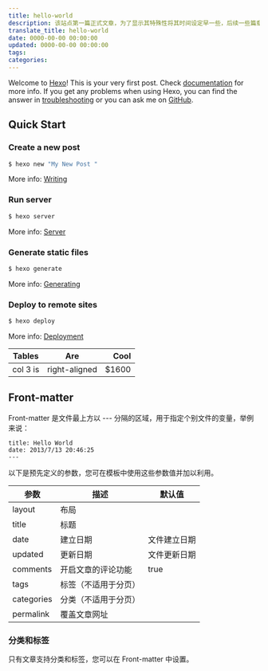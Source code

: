 ```yaml
---
title: hello-world
description: 该站点第一篇正式文章，为了显示其特殊性将其时间设定早一些，后续一些篇章是按照时间顺序排列的<!-- more -->
translate_title: hello-world
date: 0000-00-00 00:00:00
updated: 0000-00-00 00:00:00
tags:
categories:
---
```



Welcome to [Hexo](https://hexo.io/)! This is your very first post. Check [documentation](https://hexo.io/docs/) for more info. If you get any problems when using Hexo, you can find the answer in [troubleshooting](https://hexo.io/docs/troubleshooting.html) or you can ask me on [GitHub](https://github.com/hexojs/hexo/issues).

## Quick Start

### Create a new post

``` bash
$ hexo new "My New Post "
```

More info: [Writing](https://hexo.io/docs/writing.html)

### Run server

``` bash
$ hexo server
```

More info: [Server](https://hexo.io/docs/server.html)

### Generate static files

``` bash
$ hexo generate
```

More info: [Generating](https://hexo.io/docs/generating.html)

### Deploy to remote sites

``` bash
$ hexo deploy
```

More info: [Deployment](https://hexo.io/docs/deployment.html)

| Tables        | Are           | Cool  |
| ------------- |:-------------:| -----:|
| col 3 is      | right-aligned | $1600 |


## Front-matter
Front-matter 是文件最上方以 --- 分隔的区域，用于指定个别文件的变量，举例来说：

```
title: Hello World
date: 2013/7/13 20:46:25
---
```

以下是预先定义的参数，您可在模板中使用这些参数值并加以利用。


| 参数          | 描述           | 默认值        |
| ------------- |---------------| ------------- |
| layout      | 布局 |  |
| title      | 标题 |  |
| date      | 建立日期   | 文件建立日期 |
| updated      | 更新日期    | 文件更新日期 |
| comments      | 开启文章的评论功能  | true |
| tags      | 标签（不适用于分页）     |  |
| categories      | 分类（不适用于分页）   |  |
| permalink      | 覆盖文章网址    | &nbsp; |


### 分类和标签
只有文章支持分类和标签，您可以在 Front-matter 中设置。